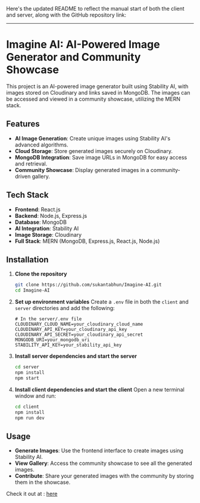 Here's the updated README to reflect the manual start of both the client and server, along with the GitHub repository link:

---

# Imagine AI: AI-Powered Image Generator and Community Showcase

This project is an AI-powered image generator built using Stability AI, with images stored on Cloudinary and links saved in MongoDB. The images can be accessed and viewed in a community showcase, utilizing the MERN stack.

## Features

- **AI Image Generation**: Create unique images using Stability AI's advanced algorithms.
- **Cloud Storage**: Store generated images securely on Cloudinary.
- **MongoDB Integration**: Save image URLs in MongoDB for easy access and retrieval.
- **Community Showcase**: Display generated images in a community-driven gallery.

## Tech Stack

- **Frontend**: React.js
- **Backend**: Node.js, Express.js
- **Database**: MongoDB
- **AI Integration**: Stability AI
- **Image Storage**: Cloudinary
- **Full Stack**: MERN (MongoDB, Express.js, React.js, Node.js)

## Installation

1. **Clone the repository**
   ```bash
   git clone https://github.com/sukantabhun/Imagine-AI.git
   cd Imagine-AI
   ```

2. **Set up environment variables**
   Create a `.env` file in both the `client` and `server` directories and add the following:
   ```env
   # In the server/.env file
   CLOUDINARY_CLOUD_NAME=your_cloudinary_cloud_name
   CLOUDINARY_API_KEY=your_cloudinary_api_key
   CLOUDINARY_API_SECRET=your_cloudinary_api_secret
   MONGODB_URI=your_mongodb_uri
   STABILITY_API_KEY=your_stability_api_key
   ```

3. **Install server dependencies and start the server**
   ```bash
   cd server
   npm install
   npm start
   ```

4. **Install client dependencies and start the client**
   Open a new terminal window and run:
   ```bash
   cd client
   npm install
   npm run dev
   ```

## Usage

- **Generate Images**: Use the frontend interface to create images using Stability AI.
- **View Gallery**: Access the community showcase to see all the generated images.
- **Contribute**: Share your generated images with the community by storing them in the showcase.

Check it out at : [here](https://imagine-ai-mern.vercel.app/)
